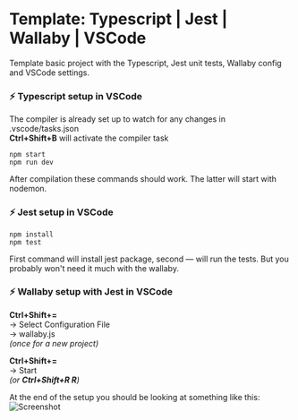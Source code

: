 # Template: Typescript | Jest | Wallaby | VSCode
Template basic project with the Typescript, Jest unit tests, Wallaby config and VSCode settings.

### ⚡ Typescript setup in VSCode
The compiler is already set up to watch for any changes in .vscode/tasks.json  
**Ctrl+Shift+B** will activate the compiler task  
```console
npm start
npm run dev
```
After compilation these commands should work. The latter will start with nodemon.

  
### ⚡ Jest setup in VSCode
```console
npm install
npm test
```
First command will install jest package, second — will run the tests. But you probably won't need it much with the wallaby.

### ⚡ Wallaby setup with Jest in VSCode
**Ctrl+Shift+=**  
-> Select Configuration File  
-> wallaby.js  
*(once for a new project)*

**Ctrl+Shift+=**  
-> Start  
*(or **Ctrl+Shift+R R**)*  


At the end of the setup you should be looking at something like this:
![Screenshot](https://user-images.githubusercontent.com/5485663/28102005-3b610fa6-6681-11e7-8369-d423081621d4.PNG)
